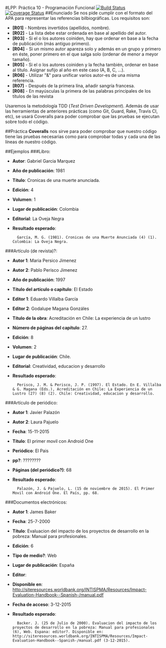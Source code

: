 #LPP: Práctica 10 - Programación Funcional
[![Build Status](https://travis-ci.org/DanielRamosAcosta/prct10.svg?branch=master)](https://travis-ci.org/DanielRamosAcosta/prct10) [![Coverage Status](https://coveralls.io/repos/DanielRamosAcosta/prct10/badge.svg?branch=master&service=github)](https://coveralls.io/github/DanielRamosAcosta/prct10?branch=master)
##Enunciado
Se nos pide cumplir con el formato del APA para representar las referencias bilbiográficas. Los requisitos son:

* **[R01]** - Nombres invertidos (apellidos, nombre).
* **[R02]** - La lista debe estar ordenada en base al apellido del autor.
* **[R03]** - Si el o los autores coiniden, hay que ordenar en base a la fecha de publicación (más antiguo primero).
* **[R04]** - Si un mismo autor apareza solo y además en un grupo y primero en éste, poner primero en el que salga solo (ordenar de menor a meyor tamaño).
* **[R05]** - Si el o los autores coiniden y la fecha también, ordenar en base al título. Asignar sufijo al año en este caso (A, B, C, ...).
* **[R06]** - Utilizar "&" para unificar varios autor-es de una misma referencia.
* **[R07]** - Después de la primera lína, añadir sangría francesa.
* **[R08]** - En mayúsculas la primera de las palabras principales de los títulos de las revista

Usaremos la metodología TDD (*Test Driven Development*). Además de usar las herramientas de anteriores prácticas (como Git, Guard, Rake, Travis CI, etc), se usará Coveralls para poder comprobar que las pruebas se ejecutan sobre todo el código.

##Práctica
**Coveralls** nos sirve para poder comprobar que nuestro código tiene las pruebas necesarias como para comprobar todas y cada una de las líneas de nuestro código.

##Ejemplos
###Libro:

* **Autor**: Gabriel Garcia Marquez
* **Año de publicación**: 1981
* **Título**: Cronicas de una muerte anunciada.
* **Edición**: 4
* **Volumen**: 1
* **Lugar de publicación**: Colombia
* **Editorial**: La Oveja Negra
* **Resultado esperado**:

        García, M. G. (1981). Cronicas de una Muerte Anunciada (4) (1). Colombia: La Oveja Negra.

###Artículo (de revista)?:

* **Autor 1**: Maria Persico Jimenez
* **Autor 2**: Pablo Perisco Jimenez
* **Año de publicación**: 1997
* **Título del artículo o capítulo**: El Estado
* **Editor 1**: Eduardo Villalba García
* **Editor 2**: Godalupe Magana Gonzáles
* **Título de la obra**: Acreditación en Chile: La experiencia de un lustro
* **Número de páginas del capítulo**: 27.
* **Edición**: 8
* **Volumen**: 2
* **Lugar de publicación**: Chile.
* **Editorial**: Creatividad, educacion y desarrollo
* **Resultado esperado**:

        Perisco, J. M. & Perisco, J. P. (1997). El Estado. En E. Villalba & G. Magana (Eds.), Acreditación en Chile: La Experiencia de un Lustro (27) (8) (2). Chile: Creatividad, educacion y desarrollo.

###Artículo de periódico:

* **Autor 1**: Javier Palazón
* **Autor 2**: Laura Pajuelo
* **Fecha**: 15-11-2015
* **Título**: El primer movil con Android One
* **Periódico**: El Pais
* **pp?**: ????????
* **Páginas (del periódico?)**: 68
* **Resultado esperado**:

        Palazón, J. & Pajuelo, L. (15 de noviembre de 2015). El Primer Movil con Android One. El País, pp. 68.

###Documentos electrónicos:

* **Autor 1**: James Baker
* **Fecha**: 25-7-2000
* **Título**: Evaluacion del impacto de los proyectos de desarrollo en la pobreza: Manual para profesionales.
* **Edición**: 6
* **Tipo de medio?**: Web
* **Lugar de publicación**: España
* **Editor**: 
* **Disponible en**: http://siteresources.worldbank.org/INTISPMA/Resources/Impact-Evaluation-Handbook--Spanish-/manual.pdf
* **Fecha de acceso**: 3-12-2015
* **Resultado esperado**:

        Backer. J. (25 de Julio de 2000). Evaluacion del impacto de los proyectos de desarrollo en la pobreza: Manual para profesionales (6), Web. Espana: editor?. Disponible en: http://siteresources.worldbank.org/INTISPMA/Resources/Impact-Evaluation-Handbook--Spanish-/manual.pdf (3-12-2015).